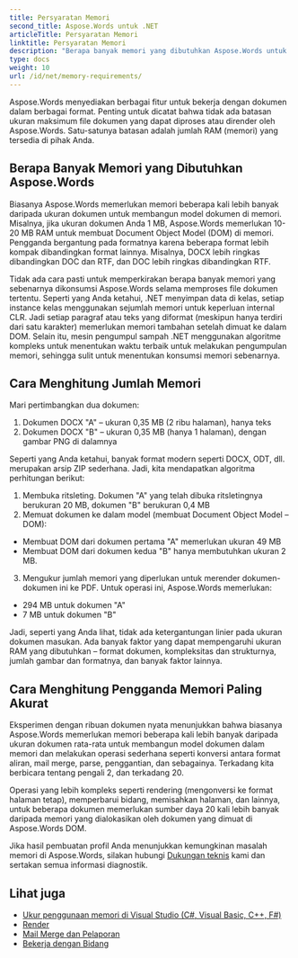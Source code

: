 ```yaml
---
title: Persyaratan Memori
second_title: Aspose.Words untuk .NET
articleTitle: Persyaratan Memori
linktitle: Persyaratan Memori
description: "Berapa banyak memori yang dibutuhkan Aspose.Words untuk .NET untuk bekerja dengan dokumen? Pelajari detailnya."
type: docs
weight: 10
url: /id/net/memory-requirements/
---
```


Aspose.Words menyediakan berbagai fitur untuk bekerja dengan dokumen dalam berbagai format. Penting untuk dicatat bahwa tidak ada batasan ukuran maksimum file dokumen yang dapat diproses atau dirender oleh Aspose.Words. Satu-satunya batasan adalah jumlah RAM (memori) yang tersedia di pihak Anda.

## Berapa Banyak Memori yang Dibutuhkan Aspose.Words

Biasanya Aspose.Words memerlukan memori beberapa kali lebih banyak daripada ukuran dokumen untuk membangun model dokumen di memori. Misalnya, jika ukuran dokumen Anda 1 MB, Aspose.Words memerlukan 10-20 MB RAM untuk membuat Document Object Model (DOM) di memori. Pengganda bergantung pada formatnya karena beberapa format lebih kompak dibandingkan format lainnya. Misalnya, DOCX lebih ringkas dibandingkan DOC dan RTF, dan DOC lebih ringkas dibandingkan RTF.

Tidak ada cara pasti untuk memperkirakan berapa banyak memori yang sebenarnya dikonsumsi Aspose.Words selama memproses file dokumen tertentu. Seperti yang Anda ketahui, .NET menyimpan data di kelas, setiap instance kelas menggunakan sejumlah memori untuk keperluan internal CLR. Jadi setiap paragraf atau teks yang diformat (meskipun hanya terdiri dari satu karakter) memerlukan memori tambahan setelah dimuat ke dalam DOM. Selain itu, mesin pengumpul sampah .NET menggunakan algoritme kompleks untuk menentukan waktu terbaik untuk melakukan pengumpulan memori, sehingga sulit untuk menentukan konsumsi memori sebenarnya.

## Cara Menghitung Jumlah Memori

Mari pertimbangkan dua dokumen:

1. Dokumen DOCX "A" – ukuran 0,35 MB (2 ribu halaman), hanya teks
2. Dokumen DOCX "B" – ukuran 0,35 MB (hanya 1 halaman), dengan gambar PNG di dalamnya

Seperti yang Anda ketahui, banyak format modern seperti DOCX, ODT, dll. merupakan arsip ZIP sederhana. Jadi, kita mendapatkan algoritma perhitungan berikut:
1. Membuka ritsleting. Dokumen "A" yang telah dibuka ritsletingnya berukuran 20 MB, dokumen "B" berukuran 0,4 MB
2. Memuat dokumen ke dalam model (membuat Document Object Model – DOM):
* Membuat DOM dari dokumen pertama "A" memerlukan ukuran 49 MB
* Membuat DOM dari dokumen kedua "B" hanya membutuhkan ukuran 2 MB.
3. Mengukur jumlah memori yang diperlukan untuk merender dokumen-dokumen ini ke PDF. Untuk operasi ini, Aspose.Words memerlukan:
  * 294 MB untuk dokumen "A"
  * 7 MB untuk dokumen "B"

Jadi, seperti yang Anda lihat, tidak ada ketergantungan linier pada ukuran dokumen masukan. Ada banyak faktor yang dapat mempengaruhi ukuran RAM yang dibutuhkan – format dokumen, kompleksitas dan strukturnya, jumlah gambar dan formatnya, dan banyak faktor lainnya.

## Cara Menghitung Pengganda Memori Paling Akurat

Eksperimen dengan ribuan dokumen nyata menunjukkan bahwa biasanya Aspose.Words memerlukan memori beberapa kali lebih banyak daripada ukuran dokumen rata-rata untuk membangun model dokumen dalam memori dan melakukan operasi sederhana seperti konversi antara format aliran, mail merge, parse, penggantian, dan sebagainya. Terkadang kita berbicara tentang pengali 2, dan terkadang 20.

Operasi yang lebih kompleks seperti rendering (mengonversi ke format halaman tetap), memperbarui bidang, memisahkan halaman, dan lainnya, untuk beberapa dokumen memerlukan sumber daya 20 kali lebih banyak daripada memori yang dialokasikan oleh dokumen yang dimuat di Aspose.Words DOM.

Jika hasil pembuatan profil Anda menunjukkan kemungkinan masalah memori di Aspose.Words, silakan hubungi [Dukungan teknis](/words/id/net/technical-support/) kami dan sertakan semua informasi diagnostik.

## Lihat juga

* [Ukur penggunaan memori di Visual Studio (C#, Visual Basic, C++, F#)](https://learn.microsoft.com/en-us/visualstudio/profiling/memory-usage?view=vs-2022)
* [Render](/words/id/net/rendering/)
* [Mail Merge dan Pelaporan](/words/net/mail-merge-and-reporting/)
* [Bekerja dengan Bidang](/words/id/net/working-with-fields/)